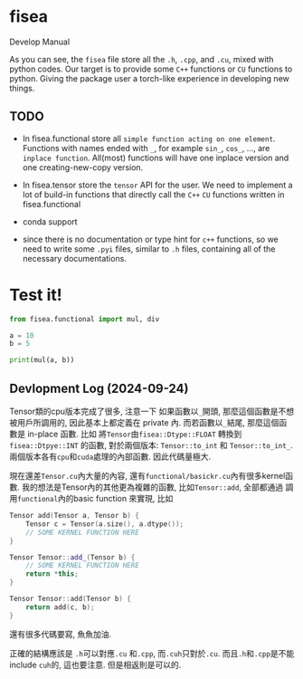 # fisea

Develop Manual

As you can see, the `fisea` file store all the `.h`, `.cpp`, and `.cu`, mixed with python codes. Our target is to provide some `C++` functions or `CU` functions to python. Giving the package user a torch-like experience in developing new things.

## TODO
- In fisea.functional store all `simple function acting on one element`. Functions with names ended with `_`, for example `sin_`, `cos_`, ..., are `inplace function`. All(most) functions will have one inplace version and one creating-new-copy version.

- In fisea.tensor store the `tensor` API for the user. We need to implement a lot of build-in functions that directly call the `C++` `CU` functions written in fisea.functional

- conda support

- since there is no documentation or type hint for `c++` functions, so we need to write some `.pyi` files, similar to `.h` files, containing all of the necessary documentations.

# Test it!
```python
from fisea.functional import mul, div

a = 10
b = 5

print(mul(a, b))
```

## Devlopment Log (2024-09-24)

Tensor類的cpu版本完成了很多, 注意一下 如果函數以`_`開頭, 那麼這個函數是不想被用戶所調用的, 因此基本上都定義在 private 內. 而若函數以`_`結尾, 那麼這個函數是 in-place 函數. 比如 將`Tensor`由`fisea::Dtype::FLOAT` 轉換到 `fisea::Dtpye::INT` 的函數, 對於兩個版本: `Tensor::to_int` 和 `Tensor::to_int_`. 兩個版本各有`cpu`和`cuda`處理的內部函數. 因此代碼量極大.

現在還差`Tensor.cu`內大量的內容, 還有`functional/basickr.cu`內有很多kernel函數. 我的想法是Tensor內的其他更為複雜的函數, 比如`Tensor::add`, 全部都通過 調用`functional`內的basic function 來實現, 比如
```cpp
Tensor add(Tensor a, Tensor b) {
    Tensor c = Tensor(a.size(), a.dtype());
    // SOME KERNEL FUNCTION HERE
}

Tensor Tensor::add_(Tensor b) {
    // SOME KERNEL FUNCTION HERE
    return *this;
}

Tensor Tensor::add(Tensor b) {
    return add(c, b);
}
```
還有很多代碼要寫, 魚魚加油.

正確的結構應該是 `.h`可以對應`.cu` 和`.cpp`, 而`.cuh`只對於`.cu`. 而且`.h`和`.cpp`是不能include `cuh`的, 這也要注意.  但是相返則是可以的.